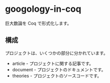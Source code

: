 # googology-in-coq

巨大数論を Coq で形式化します。

## 構成

プロジェクトは、いくつかの部分に分かれています。

* article - プロジェクトに関する記事です。
* document - プロジェクトのドキュメントです。
* theories - プロジェクトのソースコードです。
